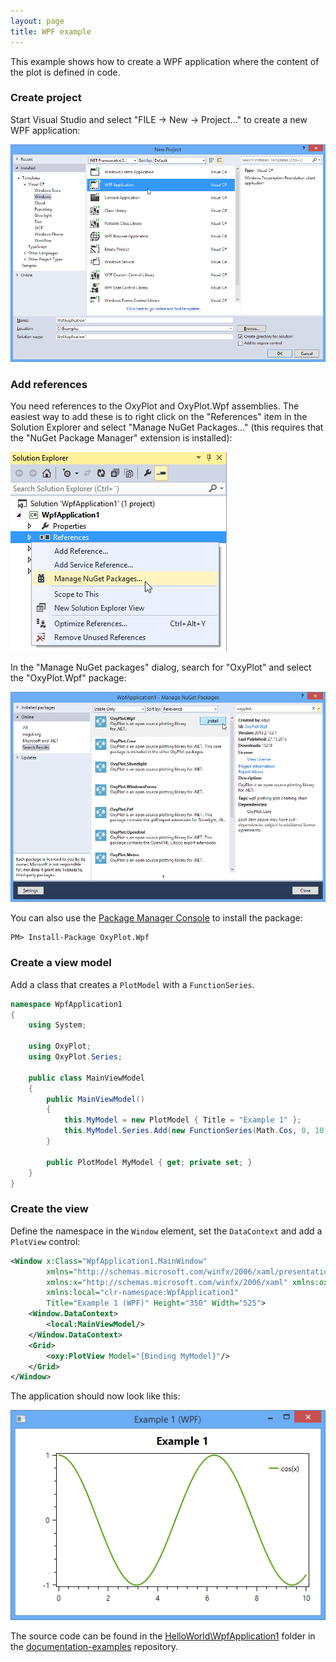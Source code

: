 ```yaml
---
layout: page
title: WPF example
---
```


This example shows how to create a WPF application where the content of the plot is defined in code.

### Create project

Start Visual Studio and select "FILE -> New -> Project..." to create a new WPF application:

![New project](/public/images/documentation/wpf-new-project.png)

### Add references

You need references to the OxyPlot and OxyPlot.Wpf assemblies. The easiest way to add these is to right click on the "References" item in the Solution Explorer and select "Manage NuGet Packages..." (this requires that the "NuGet Package Manager" extension is installed):

![Add reference](/public/images/documentation/wpf-add-reference.png)

In the "Manage NuGet packages" dialog, search for "OxyPlot" and select the "OxyPlot.Wpf" package:

![Install package](/public/images/documentation/wpf-install-package.png)

You can also use the [Package Manager Console](http://docs.nuget.org/docs/start-here/using-the-package-manager-console) to install the package:

```
PM> Install-Package OxyPlot.Wpf
```

### Create a view model

Add a class that creates a `PlotModel` with a `FunctionSeries`.

``` csharp
namespace WpfApplication1
{
    using System;

    using OxyPlot;
    using OxyPlot.Series;

    public class MainViewModel
    {
        public MainViewModel()
        {
            this.MyModel = new PlotModel { Title = "Example 1" };
            this.MyModel.Series.Add(new FunctionSeries(Math.Cos, 0, 10, 0.1, "cos(x)"));
        }

        public PlotModel MyModel { get; private set; }
    }
}
```

### Create the view

Define the namespace in the `Window` element, set the `DataContext` and add a `PlotView` control:

``` xml
<Window x:Class="WpfApplication1.MainWindow"
        xmlns="http://schemas.microsoft.com/winfx/2006/xaml/presentation"
        xmlns:x="http://schemas.microsoft.com/winfx/2006/xaml" xmlns:oxy="http://oxyplot.org/wpf"
        xmlns:local="clr-namespace:WpfApplication1"
        Title="Example 1 (WPF)" Height="350" Width="525">
    <Window.DataContext>
        <local:MainViewModel/>
    </Window.DataContext>
    <Grid>
        <oxy:PlotView Model="{Binding MyModel}"/>
    </Grid>
</Window>
```

The application should now look like this:

![Screen shot](/public/images/documentation/wpf-example1.png)

The source code can be found in the [HelloWorld\WpfApplication1](https://github.com/oxyplot/documentation-examples/tree/master/HelloWorld/WpfApplication1) folder in the [documentation-examples](https://github.com/oxyplot/documentation-examples) repository.